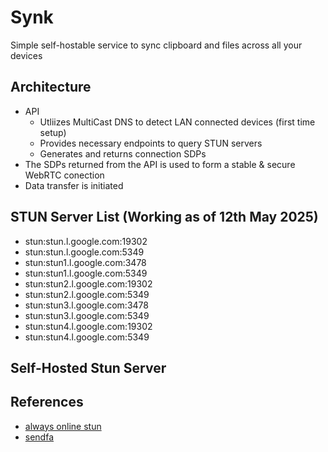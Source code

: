 # Synk
Simple self-hostable service to sync clipboard and files across all your devices

## Architecture
- API
  - Utliizes MultiCast DNS to detect LAN connected devices (first time setup)
  - Provides necessary endpoints to query STUN servers
  - Generates and returns connection SDPs
- The SDPs returned from the API is used to form a stable & secure WebRTC conection
- Data transfer is initiated

## STUN Server List (Working as of 12th May 2025)

- stun:stun.l.google.com:19302
- stun:stun.l.google.com:5349
- stun:stun1.l.google.com:3478
- stun:stun1.l.google.com:5349
- stun:stun2.l.google.com:19302
- stun:stun2.l.google.com:5349
- stun:stun3.l.google.com:3478
- stun:stun3.l.google.com:5349
- stun:stun4.l.google.com:19302
- stun:stun4.l.google.com:5349

## Self-Hosted Stun Server


## References
- [always online stun](https://github.com/pradt2/always-online-stun)
- [sendfa](https://github.com/0xLaurens/sendfa.st)